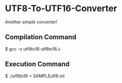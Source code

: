 # UTF8-To-UTF16-Converter
Another simple converter!

## Compilation Command
$ gcc -o utf8to16 utf8to16.c

## Execution Command
$ ./utf8to16 < SAMPLEutf8.txt
